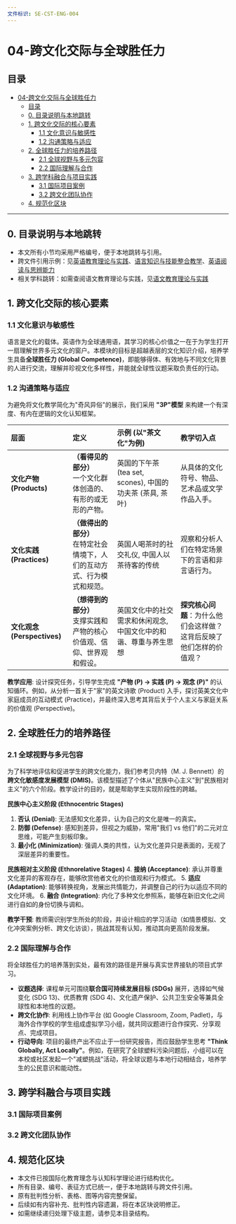 ```yaml
---
文件标识: SE-CST-ENG-004
---
```


# 04-跨文化交际与全球胜任力

## 目录

- [04-跨文化交际与全球胜任力](#04-跨文化交际与全球胜任力)
  - [目录](#目录)
  - [0. 目录说明与本地跳转](#0-目录说明与本地跳转)
  - [1. 跨文化交际的核心要素](#1-跨文化交际的核心要素)
    - [1.1 文化意识与敏感性](#11-文化意识与敏感性)
    - [1.2 沟通策略与适应](#12-沟通策略与适应)
  - [2. 全球胜任力的培养路径](#2-全球胜任力的培养路径)
    - [2.1 全球视野与多元包容](#21-全球视野与多元包容)
    - [2.2 国际理解与合作](#22-国际理解与合作)
  - [3. 跨学科融合与项目实践](#3-跨学科融合与项目实践)
    - [3.1 国际项目案例](#31-国际项目案例)
    - [3.2 跨文化团队协作](#32-跨文化团队协作)
  - [4. 规范化区块](#4-规范化区块)

---

## 0. 目录说明与本地跳转

- 本文所有小节均采用严格编号，便于本地跳转与引用。
- 跨文件引用示例：见[英语教育理论与实践](./01-英语教育理论与实践.md)、[语言知识与技能整合教学](./02-语言知识与技能整合教学.md)、[英语阅读与思辨能力](./03-英语阅读与思辨能力.md)
- 相关学科跳转：如需查阅语文教育理论与实践，见[语文教育理论与实践](../../08-语文教育理论与实践/01-语文教育理论与实践.md)

## 1. 跨文化交际的核心要素

### 1.1 文化意识与敏感性

语言是文化的载体。英语作为全球通用语，其学习的核心价值之一在于为学生打开一扇理解世界多元文化的窗户。本模块的目标是超越表层的文化知识介绍，培养学生具备**全球胜任力 (Global Competence)**，即能够得体、有效地与不同文化背景的人进行交流，理解并珍视文化多样性，并能就全球性议题采取负责任的行动。

### 1.2 沟通策略与适应

为避免将文化教学简化为"奇风异俗"的展示，我们采用 **"3P"模型** 来构建一个有深度、有内在逻辑的文化认知框架。

| 层面 | 定义 | 示例 (以"茶文化"为例) | 教学切入点 |
| :--- | :--- | :--- | :--- |
| **文化产物 (Products)** | **（看得见的部分）**<br>一个文化群体创造的、有形的或无形的产物。 | 英国的下午茶 (tea set, scones), 中国的功夫茶 (茶具, 茶叶) | 从具体的文化符号、物品、艺术品或文学作品入手。 |
| **文化实践 (Practices)** | **（做得出的部分）**<br>在特定社会情境下，人们的互动方式、行为模式和规范。 | 英国人喝茶时的社交礼仪, 中国人以茶待客的传统 | 观察和分析人们在特定场景下的言语和非言语行为。 |
| **文化观念 (Perspectives)** | **（想得到的部分）**<br>支撑实践和产物的核心价值观、信仰、世界观和假设。 | 英国文化中的社交需求和休闲观念, 中国文化中的和谐、尊重与养生思想 | **探究核心问题**：为什么他们会这样做？这背后反映了他们怎样的价值观？ |

**教学应用**: 设计探究任务，引导学生完成 **"产物 (P) -> 实践 (P) -> 观念 (P)"** 的认知循环。例如，从分析一首关于"家"的英文诗歌 (Product) 入手，探讨英美文化中家庭成员的互动模式 (Practice)，并最终深入思考其背后关于个人主义与家庭关系的价值观 (Perspective)。

## 2. 全球胜任力的培养路径

### 2.1 全球视野与多元包容

为了科学地评估和促进学生的跨文化能力，我们参考贝内特（M. J. Bennett）的**跨文化敏感度发展模型 (DMIS)**。该模型描述了个体从"民族中心主义"到"民族相对主义"的六个阶段。教学设计的目的，就是帮助学生实现阶段性的跨越。

**民族中心主义阶段 (Ethnocentric Stages)**

1. **否认 (Denial)**: 无法感知文化差异，认为自己的文化是唯一的真实。
2. **防御 (Defense)**: 感知到差异，但视之为威胁，常用"我们 vs 他们"的二元对立思维，可能产生刻板印象。
3. **最小化 (Minimization)**: 强调人类的共性，认为文化差异只是表面的，无视了深层差异的重要性。

**民族相对主义阶段 (Ethnorelative Stages)**
4.  **接纳 (Acceptance)**: 承认并尊重文化差异的客观存在，能够欣赏他者文化的价值观和行为模式。
5.  **适应 (Adaptation)**: 能够转换视角，发展出共情能力，并调整自己的行为以适应不同的文化环境。
6.  **融合 (Integration)**: 内化了多种文化参照系，能够在新旧文化之间进行自如的身份切换与调和。

**教学干预**: 教师需识别学生所处的阶段，并设计相应的学习活动（如情景模拟、文化冲突案例分析、跨文化访谈），挑战其现有认知，推动其向更高阶段发展。

### 2.2 国际理解与合作

将全球胜任力的培养落到实处，最有效的路径是开展与真实世界接轨的项目式学习。

- **议题选择**: 课程单元可围绕**联合国可持续发展目标 (SDGs)** 展开，选择如气候变化 (SDG 13)、优质教育 (SDG 4)、文化遗产保护、公共卫生安全等兼具全球性和本地性的议题。
- **跨文化协作**: 利用线上协作平台 (如 Google Classroom, Zoom, Padlet)，与海外合作学校的学生组成虚拟学习小组，就共同议题进行合作探究、分享观点、完成项目。
- **行动导向**: 项目的最终产出不应止于一份研究报告，而应鼓励学生思考 **"Think Globally, Act Locally"**。例如，在研究了全球塑料污染问题后，小组可以在本校或社区发起一个"减塑挑战"活动，将全球议题与本地行动相结合，培养学生的公民意识和能动性。

## 3. 跨学科融合与项目实践

### 3.1 国际项目案例

### 3.2 跨文化团队协作

## 4. 规范化区块

- 本文件已按国际化教育理念与认知科学理论进行结构优化。
- 所有目录、编号、表征方式已统一，便于本地跳转与跨文件引用。
- 原有批判性分析、表格、图等内容完整保留。
- 后续如有内容补充、批判性内容遗漏，将在本区块说明修正。
- 如需继续递归处理下级主题，请参见本目录结构。

